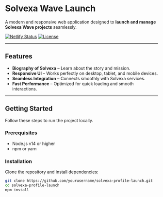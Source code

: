 # Solvexa Wave Launch

A modern and responsive web application designed to **launch and manage Solvexa Wave projects** seamlessly.

[![Netlify Status](https://api.netlify.com/api/v1/badges/9758cc35-73ce-4fc7-b1fa-6d55215f3091/deploy-status)](https://app.netlify.com/projects/solvexa/deploys)
[![License](https://img.shields.io/badge/License-Solvexa-blue.svg)](#license)

---

##  Features

- **Biography of Solvexa** – Learn about the story and mission.  
- **Responsive UI** – Works perfectly on desktop, tablet, and mobile devices.  
- **Seamless Integration** – Connects smoothly with Solvexa services.  
- **Fast Performance** – Optimized for quick loading and smooth interactions.  

---

##  Getting Started

Follow these steps to run the project locally.

### Prerequisites

- Node.js v14 or higher  
- npm or yarn  

### Installation

Clone the repository and install dependencies:

```bash
git clone https://github.com/yourusername/solvexa-profile-launch.git
cd solvexa-profile-launch
npm install
